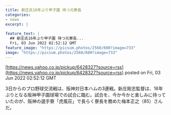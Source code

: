 ```yaml
---
title: 新庄氏16年ぶり甲子園 待つ元寮長
categories:
- news
excerpt: |
  
feature_text: |
  ## 新庄氏16年ぶり甲子園 待つ元寮長...
  Fri, 03 Jun 2022 02:52:12 GMT
feature_image: "https://picsum.photos/2560/600?image=733"
image: "https://picsum.photos/2560/600?image=733"
---
```


[https://news.yahoo.co.jp/pickup/6428327?source=rss](https://news.yahoo.co.jp/pickup/6428327?source=rss)
posted on Fri, 03 Jun 2022 02:52:12 GMT

<!--more-->

3日からのプロ野球交流戦は、阪神対日本ハムの3連戦。新庄剛志監督は、16年ぶりとなる阪神甲子園球場での試合に臨む。試合を、今か今かと楽しみに待っていたのが、阪神の選手寮「虎風荘」で長らく寮長を務めた梅本正之（85）さんだ。
